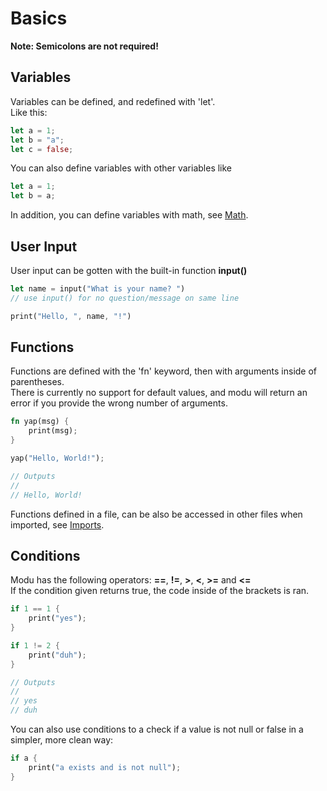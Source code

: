 # Basics

**Note: Semicolons are not required!**

## Variables

Variables can be defined, and redefined with 'let'. \
Like this:

```rust
let a = 1;
let b = "a";
let c = false;
```

You can also define variables with other variables like

```rust
let a = 1;
let b = a;
```

In addition, you can define variables with math, see [Math](math).

## User Input
User input can be gotten with the built-in function **input()**
```rust
let name = input("What is your name? ") 
// use input() for no question/message on same line

print("Hello, ", name, "!")
```

## Functions

Functions are defined with the 'fn' keyword, then with arguments inside of parentheses. \
There is currently no support for default values, and modu will return an error if you provide the wrong number of arguments.

```rust
fn yap(msg) {
    print(msg);
}

yap("Hello, World!");

// Outputs
//
// Hello, World!
```

Functions defined in a file, can be also be accessed in other files when imported, see [Imports](imports).

## Conditions

Modu has the following operators: **==**, **!=**, **>**, **&lt;**, **>=** and **<=** \
If the condition given returns true, the code inside of the brackets is ran.

```rust
if 1 == 1 {
    print("yes");
}

if 1 != 2 {
    print("duh");
}

// Outputs
//
// yes
// duh
```

You can also use conditions to a check if a value is not null or false in a simpler, more clean way:
```rust
if a {
    print("a exists and is not null");
}
```
